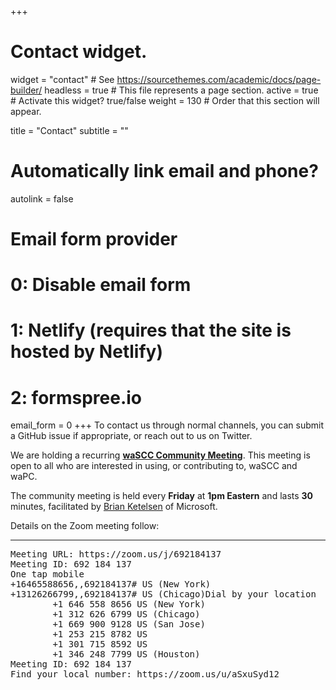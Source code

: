+++
# Contact widget.
widget = "contact"  # See https://sourcethemes.com/academic/docs/page-builder/
headless = true  # This file represents a page section.
active = true  # Activate this widget? true/false
weight = 130  # Order that this section will appear.

title = "Contact"
subtitle = ""

# Automatically link email and phone?
autolink = false

# Email form provider
#   0: Disable email form
#   1: Netlify (requires that the site is hosted by Netlify)
#   2: formspree.io
email_form = 0
+++
To contact us through normal channels, you can submit a GitHub issue if appropriate, or reach out to us on Twitter.

We are holding a recurring **[waSCC Community Meeting](https://zoom.us/j/692184137)**. This meeting
is open to all who are interested in using, or contributing to, waSCC and waPC.

The community meeting is held every **Friday** at **1pm Eastern** and lasts **30** minutes, facilitated by
[Brian Ketelsen](https://twitter.com/kbetelsen) of Microsoft.

Details on the Zoom meeting follow:
<hr/>
<pre>
Meeting URL: https://zoom.us/j/692184137
Meeting ID: 692 184 137
One tap mobile
+16465588656,,692184137# US (New York)
+13126266799,,692184137# US (Chicago)Dial by your location
        +1 646 558 8656 US (New York)
        +1 312 626 6799 US (Chicago)
        +1 669 900 9128 US (San Jose)
        +1 253 215 8782 US
        +1 301 715 8592 US
        +1 346 248 7799 US (Houston)
Meeting ID: 692 184 137
Find your local number: https://zoom.us/u/aSxuSyd12
</pre>



